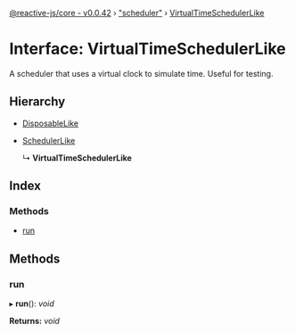 [@reactive-js/core - v0.0.42](../README.md) › ["scheduler"](../modules/_scheduler_.md) › [VirtualTimeSchedulerLike](_scheduler_.virtualtimeschedulerlike.md)

# Interface: VirtualTimeSchedulerLike

A scheduler that uses a virtual clock to simulate time. Useful for testing.

## Hierarchy

* [DisposableLike](_disposable_.disposablelike.md)

* [SchedulerLike](_scheduler_.schedulerlike.md)

  ↳ **VirtualTimeSchedulerLike**

## Index

### Methods

* [run](_scheduler_.virtualtimeschedulerlike.md#run)

## Methods

###  run

▸ **run**(): *void*

**Returns:** *void*
